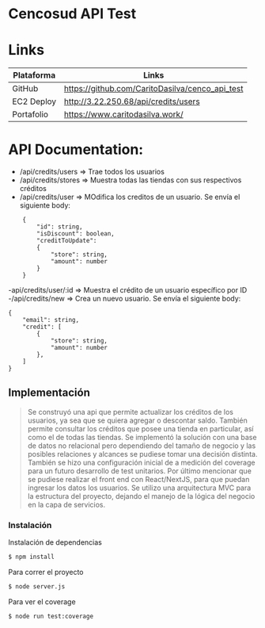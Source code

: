 # Cencosud API Test

# Links

| Plataforma | Links |
| ------ | ------ |
| GitHub | https://github.com/CaritoDasilva/cenco_api_test |
| EC2 Deploy | http://3.22.250.68/api/credits/users |
| Portafolio | https://www.caritodasilva.work/ |

# API Documentation:
  - /api/credits/users => Trae todos los usuarios
  - /api/credits/stores => Muestra todas las tiendas con sus respectivos créditos
  - /api/credits/user  => MOdifica los creditos de un usuario. Se envía el siguiente body:
>       
        {
            "id": string,
            "isDiscount": boolean,
            "creditToUpdate":
            {
                "store": string,
                "amount": number
            }
        }
-api/credits/user/:id => Muestra el crédito de un usuario específico por ID
-/api/credits/new => Crea un nuevo usuario. Se envía el siguiente body:
>    
    {
        "email": string,    
        "credit": [
            {
                "store": string,
                "amount": number
            },
        ]
    }

## Implementación

> Se construyó una api que permite actualizar los créditos de los usuarios, ya sea que se quiera agregar o descontar saldo. También permite consultar los créditos que posee una tienda en particular, así como el de todas las tiendas.
> Se implementó la solución con una base de datos no relacional pero dependiendo del tamaño de negocio y las posibles relaciones y alcances se pudiese tomar una decisión distinta.
> También se hizo una configuración inicial de a medición del coverage para un futuro desarrollo de test unitarios.
> Por último mencionar que se pudiese realizar el front end con React/NextJS, para que puedan ingresar los datos los usuarios.
>Se utilizo una arquitectura MVC para la estructura del proyecto, dejando el manejo de la lógica del negocio en la capa de servicios.


### Instalación

Instalación de dependencias
```sh
$ npm install
```

Para correr el proyecto

```sh
$ node server.js
```

Para ver el coverage

```sh
$ node run test:coverage
```


